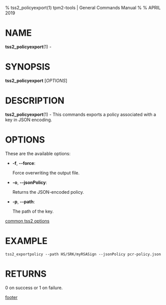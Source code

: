 % tss2_policyexport(1) tpm2-tools | General Commands Manual
%
% APRIL 2019

# NAME

**tss2_policyexport**(1) -

# SYNOPSIS

**tss2_policyexport** [*OPTIONS*]

# DESCRIPTION

**tss2_policyexport**(1) - This commands exports a policy associated with a key
in JSON encoding.

# OPTIONS

These are the available options:

  * **-f**, **\--force**:

    Force overwriting the output file.

  * **-o**, **\--jsonPolicy**:

    Returns the JSON-encoded policy.

  * **-p**, **\--path**:

    The path of the key.

[common tss2 options](common/tss2-options.md)

# EXAMPLE
```
tss2_exportpolicy --path HS/SRK/myRSASign --jsonPolicy pcr-policy.json
```

# RETURNS

0 on success or 1 on failure.

[footer](common/footer.md)
